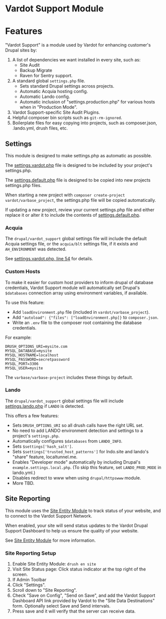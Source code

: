 # Vardot Support Module

# Features

"Vardot Support" is a module used by Vardot for enhancing customer's Drupal sites by:

1. A list of dependencies we want installed in every site, such as:
   - Site Audit
   - Backup Migrate
   - Raven for Sentry support.
2. A standard global `settings.php` file.
   - Sets standard Drupal settings across projects.
   - Automatic Acquia hosting config.
   - Automatic Lando config.
   - Automatic inclusion of "settings.production.php" for various hosts when in "Production Mode".
3. Vardot Support-specific Site Audit Plugins.
4. Helpful composer bin scripts such as `git-rm-ignored`.
5. Boilerplate files for easy copying into projects, such as composer.json, .lando.yml, drush files, etc.

## Settings

This module is designed to make settings.php as automatic as possible.

The [settings.vardot.php](./settings/settings.vardot.php) file is designed to be included by your project's settings.php.

The [settings.default.php](./settings/settings.default.php) file is designed to be copied into new projects settings.php files.

When starting a new project with `composer create-project vardot/varbase_project`, the settings.php file will be copied automatically.

If updating a new project, review your current settings.php file and either replace it or alter it to include the contents of [settings.default.php](./settings/settings.default.php). 

### Acquia

The `drupal/vardot_support` global settings file will include the default Acquia settings file, or the `acquia/blt` settings file, if it exists and `AH_ENVIRONMENT` was detected.

See [settings.vardot.php, line 54](./settings/settings.vardot.php) for details.

### Custom Hosts

To make it easier for custom host providers to inform drupal of database credentials, Vardot Support module will
automatically set Drupal's `$databases` connection array using environment variables, if available.

To use this feature:

- Add `loadEnvironment.php` file (included in `vardot/varbase_project`).
- Add `"autoload": {"files": ["loadEnvironment.php]}` to `composer.json`.
- Write an `.env` file to the composer root containing the database credentials.

For example:

```
DRUSH_OPTIONS_URI=mysite.com
MYSQL_DATABASE=mysite
MYSQL_HOSTNAME=localhost
MYSQL_PASSWORD=secretpassword
MYSQL_PORT=3306
MYSQL_USER=mysite
```

The `varbase/varbase-project` includes these things by default.

### Lando

The `drupal/vardot_support` global settings file will include [settings.lando.php](./settings/settings.lando.php) if `LANDO` is detected.

This offers a few features:

- Sets `DRUSH_OPTIONS_URI` so all drush calls have the right URL set.
- No need to add LANDO environment detection and settings to a project's `settings.php`.
- Automatically configures `$databases` from `LANDO_INFO`.
- Sets `$settings['hash_salt']`.
- Sets `$settings['trusted_host_patterns']` for lndo.site and lando's "share" feature, localtunnel.me.
- Enables "Developer mode" automatically by including Drupal's `example.settings.local.php`. (To skip this feature, set `LANDO_PROD_MODE` in lando.yml.)
- Disables redirect to www when using `drupal/httpswww` module.
- More TBD.

## Site Reporting

This module uses the [Site Entity Module](https://www.drupal.org/project/site) to track status of your website, and to connect to the Vardot Support Network.

When enabled, your site will send status updates to the Vardot Drupal Support Dashboard to help us ensure the quality of your website.

See [Site Entity Module](https://www.drupal.org/project/site) for more information.

### Site Reporting Setup

1. Enable Site Entity Module: `drush en site`
2. Visit Site Status page: Click status indicator at the top right of the screen.
3. If Admin Toolbar
3. Click "Settings". 
4. Scroll down to "Site Reporting".
5. Check "Save on Config", "Send on Save", and add the Vardot Support Dashboard API link provided by Vardot to the "Site Data Destinations" form. Optionally select Save and Send intervals.
6. Press save and it will verify that the server can receive data.
